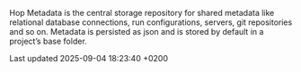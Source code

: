 <div id="header">

</div>

<div id="content">

<div class="paragraph">

Hop Metadata is the central storage repository for shared metadata like relational database connections, run configurations, servers, git repositories and so on. Metadata is persisted as json and is stored by default in a project’s base folder.

</div>

</div>

<div id="footer">

<div id="footer-text">

Last updated 2025-09-04 18:23:40 +0200

</div>

</div>
